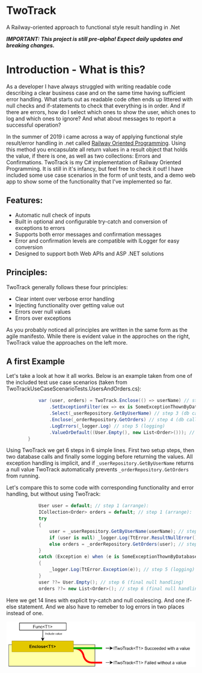 # TwoTrack
A Railway-oriented approach to functional style result handling in .Net

***IMPORTANT: This project is still pre-alpha! Expect daily updates and breaking changes.***

# Introduction - What is this?
As a developer I have always struggled with writing readable code describing a clear business case and on the same time having sufficient error handling. What starts out as readable code often ends up littered with null checks and if-statements to check that everything is in order. And if there are errors, how do I select which ones to show the user, which ones to log and which ones to ignore?  And what about messages to report a successful operation?

In the summer of 2019 i came across a way of applying functional style result/error handling in .net called [Railway Oriented Programming](https://fsharpforfunandprofit.com/rop/). Using this method you encapsulate all return values in a result object that holds the value, if there is one, as well as two collections: Errors and Confirmations. TwoTrack is my C# implementation of Railway Oriented Programming. It is still in it's infancy, but feel free to check it out! I have included some use case scenarios in the form of unit tests, and a demo web app to show some of the functionality that I've implemented so far.

## Features:
- Automatic null check of inputs
- Built in optional and configurable try-catch and conversion of exceptions to errors
- Supports both error messages and confirmation messages
- Error and confirmation levels are compatible with ILogger for easy conversion
- Designed to support both Web APIs and ASP .NET solutions

## Principles:
TwoTrack generally follows these four principles:
- Clear intent over verbose error handling
- Injecting functionality over getting value out
- Errors over null values
- Errors over exceptions

As you probably noticed all principles are written in the same form as the agile manifesto. While there is evident value in the approches on the right, TwoTrack  value the approaches on the left more.

## A first Example
Let's take a look at how it all works. Below is an example taken from one of the included test use case scenarios (taken from TwoTrackUseCaseScenarioTests.UsersAndOrders.cs):

```C#
            var (user, orders) = TwoTrack.Enclose(() => userName) // step 1 (arrange)
                .SetExceptionFilter(ex => ex is SomeExceptionThownByDatabase) // step 2 (arrange)
                .Select(_userRepository.GetByUserName) // step 3 (db call)
                .Enclose(_orderRepository.GetOrders) // step 4 (db call)
                .LogErrors(_logger.Log) // step 5 (logging)
                .ValueOrDefault((User.Empty(), new List<Order>())); // step 6 (final null handling)
        }

```

Using TwoTrack we get 6 steps in 6 simple lines. First two setup steps, then two database calls and finally some logging before returning the values. All exception handling is implicit, and if `_userRepository.GetByUserName` returns a null value TwoTrack automatically prevents `_orderRepository.GetOrders` from running. 

Let's compare this to some code with corresponding functionality and error handling, but without using TwoTrack:

```C#
            User user = default; // step 1 (arrange):
            ICollection<Order> orders = default; // step 1 (arrange):
            try
            {
                user = _userRepository.GetByUserName(userName); // step 3 (act)
                if (user is null) _logger.Log(TtError.ResultNullError()); // step 5 (logging)
                else orders = _orderRepository.GetOrders(user); // step 4 (act)
            }
            catch (Exception e) when (e is SomeExceptionThownByDatabase) // step 2 (arrange)
            {
                _logger.Log(TtError.Exception(e)); // step 5 (logging)
            }
            user ??= User.Empty(); // step 6 (final null handling)
            orders ??= new List<Order>(); // step 6 (final null handling)
```
Here we get 14 lines with explicit try-catch and null coalescing. And one if-else statement. And we also have to remeber to log errors in two places instead of one.


![alt text](./Docs/Img/StaticEnclose50.png "Diagram image showing StaticEnclose")



